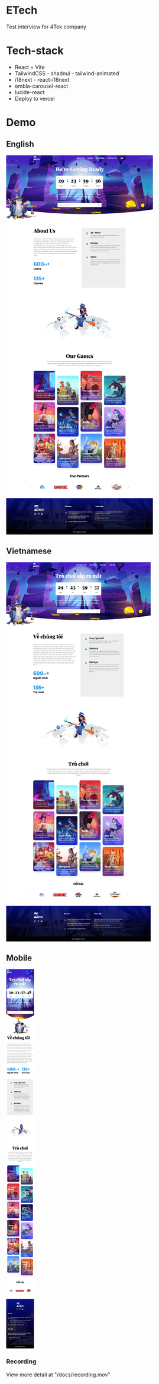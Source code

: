 # ETech

Test interview for 4Tek company

# Tech-stack
- React + Vite
- TailwindCSS - shadnui - tailwind-animated
- i18next - react-i18next
- embla-carousel-react
- lucide-react
- Deploy to vercel

# Demo

## English
<img src="./docs/web.png" />

## Vietnamese
<img src="./docs/web-vn.png" />

## Mobile
<img src="./docs/web-mobile.png" />


### Recording
View more detail at "/docs/recording.mov"
